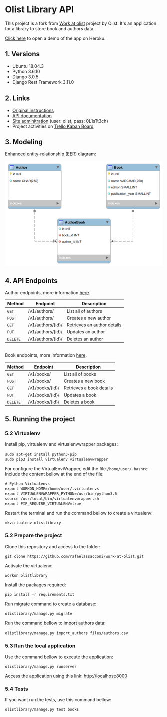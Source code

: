 # Olist Library API

This project is a fork from [Work at olist](https://github.com/olist/work-at-olist/) project by Olist. It's an application for a library to store book and authors data.

[Click here](https://afternoon-wave-72210.herokuapp.com/) to open a demo of the app on Heroku.

## 1. Versions

- Ubuntu 18.04.3
- Python 3.6.10
- Django 3.0.5
- Django Rest Framework 3.11.0


## 2. Links

- [Original instructions](https://github.com/rafaelassacconi/work-at-olist/blob/master/docs/INSTRUCTIONS.md)
- [API documentation](https://afternoon-wave-72210.herokuapp.com/v1/docs/)
- [Site adminitration](https://afternoon-wave-72210.herokuapp.com/admin/) (user: olist, pass: 0L1sTt3ch)
- Project activities on [Trello Kaban Board](https://trello.com/b/yCTzx50S/olist-library-api)


## 3. Modeling

Enhanced entity-relationship (EER) diagram:

![ERR Diagram](https://raw.githubusercontent.com/rafaelassacconi/work-at-olist/master/docs/database/err-diagram.png)


## 4. API Endpoints

Author endpoints, more information [here](https://afternoon-wave-72210.herokuapp.com/v1/docs/#authors).

| Method | Endpoint | Description |
| --- | --- | --- |
| `GET` | /v1/authors/ | List all of authors |
| `POST` | /v1/authors/ | Creates a new author |
| `GET` | /v1/authors/{id}/ | Retrieves an author details |
| `PUT` | /v1/authors/{id}/ | Updates an author |
| `DELETE` | /v1/authors/{id}/ | Deletes an author |
\
Book endpoints, more information [here](https://afternoon-wave-72210.herokuapp.com/v1/docs/#books).

| Method | Endpoint | Description |
| --- | --- | --- |
| `GET` | /v1/books/ | List all of books |
| `POST` | /v1/books/ | Creates a new book |
| `GET` | /v1/books/{id}/ | Retrieves a book details |
| `PUT` | /v1/books/{id}/ | Updates a book |
| `DELETE` | /v1/books/{id}/ | Deletes a book |

## 5. Running the project

### 5.2 Virtualenv

Install pip, virtualenv and virtualenvwrapper packages:
```
sudo apt-get install python3-pip
sudo pip3 install virtualenv virtualenvwrapper
```
For configure the VirtualEnvWrapper, edit the file `/home/user/.bashrc`:
Include the content bellow at the end of the file:
```
# Python Virtualenvs 
export WORKON_HOME=/home/user/.virtualenvs
export VIRTUALENVWRAPPER_PYTHON=/usr/bin/python3.6
source /usr/local/bin/virtualenvwrapper.sh 
export PIP_REQUIRE_VIRTUALENV=true 
```
Restart the terminal and run the command bellow to create a virtualenv:
```
mkvirtualenv olistlibrary
```

### 5.2 Prepare the project
Clone this repository and access to the folder:
```
git clone https://github.com/rafaelassacconi/work-at-olist.git
```
Activate the virtualenv:
```
workon olistlibrary
```
Install the packages required:
```
pip install -r requirements.txt
```
Run migrate command to create a database:
```
olistlibrary/manage.py migrate
```
Run the command bellow to import authors data:
```
olistlibrary/manage.py import_authors files/authors.csv
```
### 5.3 Run the local application
Use the command bellow to execute the application:
```
olistlibrary/manage.py runserver
```
Access the application using this link: [http://localhost:8000](http://localhost:8000)

### 5.4 Tests
If you want run the tests, use this command bellow:
```
olistlibrary/manage.py test books
```